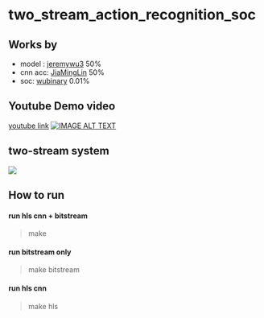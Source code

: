 # two_stream_action_recognition_soc

## Works by
* model : [jeremywu3](https://github.com/jeremywu3) 50%
* cnn acc: [JiaMingLin](https://github.com/JiaMingLin) 50%
* soc: [wubinary](https://github.com/wubinary) 0.01%

## Youtube Demo video
[youtube link](https://youtu.be/jTQxzhYSQKI)
[![IMAGE ALT TEXT](https://img.youtube.com/vi/jTQxzhYSQKI/0.jpg)](https://youtu.be/jTQxzhYSQKI "two stream action recognition demo")


## two-stream system
![](https://i.imgur.com/nBRt57L.png)

## How to run

#### run hls cnn + bitstream
> make

#### run bitstream only
> make bitstream

#### run hls cnn
> make hls

